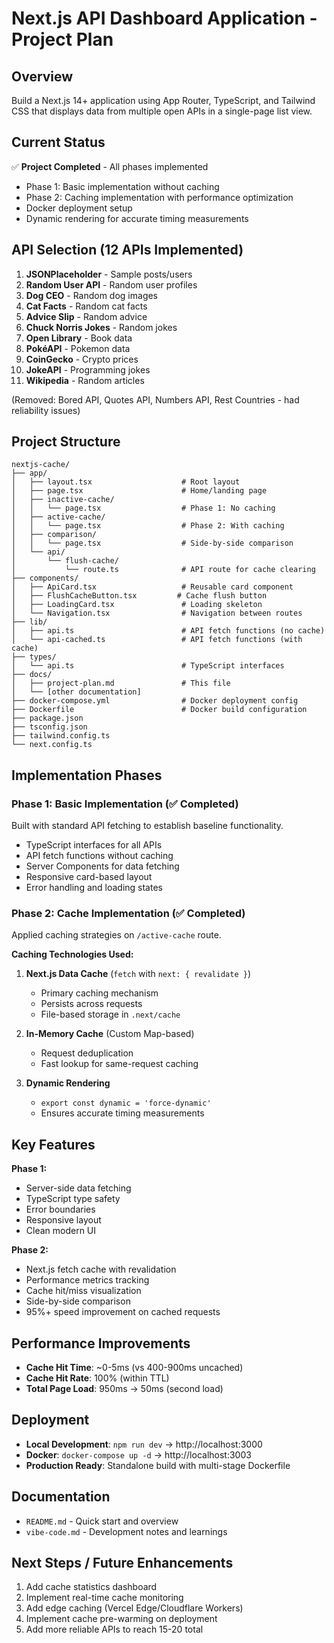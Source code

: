 # Next.js API Dashboard Application - Project Plan

## Overview

Build a Next.js 14+ application using App Router, TypeScript, and Tailwind CSS that displays data from multiple open APIs in a single-page list view.

## Current Status

✅ **Project Completed** - All phases implemented
- Phase 1: Basic implementation without caching
- Phase 2: Caching implementation with performance optimization
- Docker deployment setup
- Dynamic rendering for accurate timing measurements

## API Selection (12 APIs Implemented)

1. **JSONPlaceholder** - Sample posts/users
2. **Random User API** - Random user profiles
3. **Dog CEO** - Random dog images
4. **Cat Facts** - Random cat facts
5. **Advice Slip** - Random advice
6. **Chuck Norris Jokes** - Random jokes
7. **Open Library** - Book data
8. **PokéAPI** - Pokemon data
9. **CoinGecko** - Crypto prices
10. **JokeAPI** - Programming jokes
11. **Wikipedia** - Random articles

(Removed: Bored API, Quotes API, Numbers API, Rest Countries - had reliability issues)

## Project Structure

```
nextjs-cache/
├── app/
│   ├── layout.tsx                    # Root layout
│   ├── page.tsx                      # Home/landing page
│   ├── inactive-cache/
│   │   └── page.tsx                  # Phase 1: No caching
│   ├── active-cache/
│   │   └── page.tsx                  # Phase 2: With caching
│   ├── comparison/
│   │   └── page.tsx                  # Side-by-side comparison
│   └── api/
│       └── flush-cache/
│           └── route.ts              # API route for cache clearing
├── components/
│   ├── ApiCard.tsx                   # Reusable card component
│   ├── FlushCacheButton.tsx         # Cache flush button
│   ├── LoadingCard.tsx               # Loading skeleton
│   └── Navigation.tsx                # Navigation between routes
├── lib/
│   ├── api.ts                        # API fetch functions (no cache)
│   └── api-cached.ts                 # API fetch functions (with cache)
├── types/
│   └── api.ts                        # TypeScript interfaces
├── docs/
│   ├── project-plan.md               # This file
│   └── [other documentation]
├── docker-compose.yml                # Docker deployment config
├── Dockerfile                        # Docker build configuration
├── package.json
├── tsconfig.json
├── tailwind.config.ts
└── next.config.ts
```

## Implementation Phases

### Phase 1: Basic Implementation (✅ Completed)

Built with standard API fetching to establish baseline functionality.

- TypeScript interfaces for all APIs
- API fetch functions without caching
- Server Components for data fetching
- Responsive card-based layout
- Error handling and loading states

### Phase 2: Cache Implementation (✅ Completed)

Applied caching strategies on `/active-cache` route.

**Caching Technologies Used:**

1. **Next.js Data Cache** (`fetch` with `next: { revalidate }`)
   - Primary caching mechanism
   - Persists across requests
   - File-based storage in `.next/cache`

2. **In-Memory Cache** (Custom Map-based)
   - Request deduplication
   - Fast lookup for same-request caching

3. **Dynamic Rendering**
   - `export const dynamic = 'force-dynamic'`
   - Ensures accurate timing measurements

## Key Features

**Phase 1:**
- Server-side data fetching
- TypeScript type safety
- Error boundaries
- Responsive layout
- Clean modern UI

**Phase 2:**
- Next.js fetch cache with revalidation
- Performance metrics tracking
- Cache hit/miss visualization
- Side-by-side comparison
- 95%+ speed improvement on cached requests

## Performance Improvements

- **Cache Hit Time**: ~0-5ms (vs 400-900ms uncached)
- **Cache Hit Rate**: 100% (within TTL)
- **Total Page Load**: 950ms → 50ms (second load)

## Deployment

- **Local Development**: `npm run dev` → http://localhost:3000
- **Docker**: `docker-compose up -d` → http://localhost:3003
- **Production Ready**: Standalone build with multi-stage Dockerfile

## Documentation

- `README.md` - Quick start and overview
- `vibe-code.md` - Development notes and learnings


## Next Steps / Future Enhancements

1. Add cache statistics dashboard
2. Implement real-time cache monitoring
3. Add edge caching (Vercel Edge/Cloudflare Workers)
4. Implement cache pre-warming on deployment
5. Add more reliable APIs to reach 15-20 total
